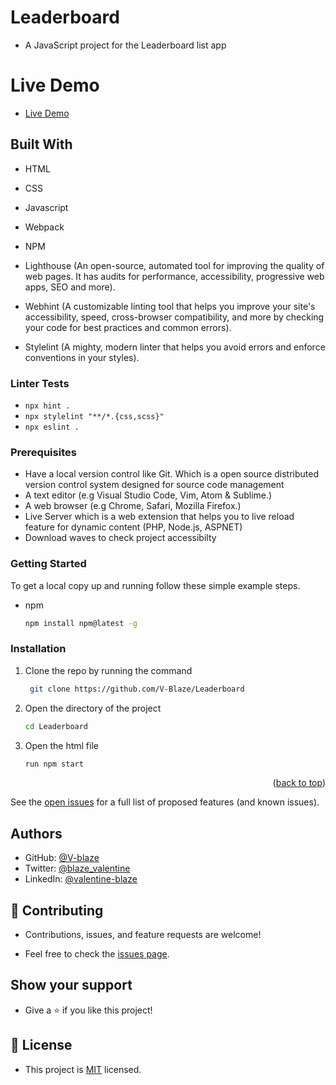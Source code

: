 # Leaderboard

- A JavaScript project for the Leaderboard list app

# Live Demo
- [Live Demo](https://rawcdn.githack.com/V-Blaze/Leaderboard/002bba58b4e724a66c5049543887089965626c17/dist/index.html)

## Built With

- HTML

- CSS

- Javascript 

- Webpack

- NPM

- Lighthouse (An open-source, automated tool for improving the quality of web pages. It has audits for performance, accessibility, progressive web apps, SEO and more).

- Webhint (A customizable linting tool that helps you improve your site's accessibility, speed, cross-browser compatibility, and more by checking your code for best practices and common errors).

- Stylelint (A mighty, modern linter that helps you avoid errors and enforce conventions in your styles).

### Linter Tests

- `npx hint .`
- `npx stylelint "**/*.{css,scss}"`
- `npx eslint .`


### Prerequisites

- Have a local version control like Git. Which is a open source distributed version control system designed for source code management
- A text editor (e.g Visual Studio Code, Vim, Atom & Sublime.)
- A web browser (e.g Chrome, Safari, Mozilla Firefox.)
- Live Server which is a web extension that helps you to live reload feature for dynamic content (PHP, Node.js, ASPNET)
- Download waves to check project accessibilty


### Getting Started

To get a local copy up and running follow these simple example steps.

- npm
  ```sh
  npm install npm@latest -g
  ```

### Installation

1. Clone the repo by running the command
   ```sh
    git clone https://github.com/V-Blaze/Leaderboard
   ```
2. Open the directory of the project
   ```sh
   cd Leaderboard
   ```
3. Open the html file
   ```sh
   run npm start

<p align="right">(<a href="#top">back to top</a>)</p>

See the [open issues](#) for a full list of proposed features (and known issues).

## Authors

- GitHub: [@V-blaze](https://github.com/V-Blaze)
- Twitter: [@blaze_valentine](https://twitter.com/blaze_valentine)
- LinkedIn: [@valentine-blaze](https://www.linkedin.com/in/valentine-blaze/)


## 🤝 Contributing

- Contributions, issues, and feature requests are welcome!

- Feel free to check the [issues page](https://github.com/V-Blaze/leaderboard/issues).

## Show your support

- Give a ⭐️ if you like this project!


## 📝 License

- This project is [MIT](https://github.com/V-Blaze/leaderboard/blob/development/LICENSE) licensed.

